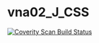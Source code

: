 # vna02_J_CSS
<a href="https://scan.coverity.com/projects/wendyzhang1121-vna02_j_css">
  <img alt="Coverity Scan Build Status"
       src="https://scan.coverity.com/projects/9633/badge.svg"/>
</a>

